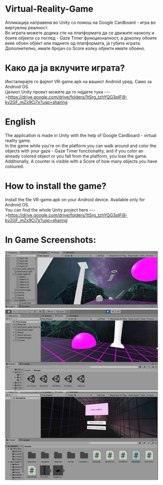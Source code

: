 # Virtual-Reality-Game
Апликација направена во Unity со помош на Google Cardboard - игра во виртуелна реалност. </br>
Во играта можете додека сте на платформата да се движите наоколу и боите објекти со поглед - Gaze Timer функционалност, а доколку обоите веќе обоен објект или паднете од платформата, ја губите играта. Дополнително, имате бројач со Score колку објекти имате обоено. </br>

# Како да ја вклучите играта?
Инсталирајте го фајлот VR-game.apk на вашиот Android уред. Само за Android OS.</br>
Целиот Unity проект можете да го најдете тука --->https://drive.google.com/drive/folders/1tSrg_tzhYQG3pIFi9-ky2GF_mZx9Cj7x?usp=sharing

# English
The application is made in Unity with the help of Google Cardboard - virtual reality game. </br>
In the game while you're on the platform you can walk around and color the objects with your gaze - Gaze Timer functionality, and if you color an already colored object or you fall from the platform, you lose the game. Additionally, A counter is visible with a Score of how many objects you have coloured.</br>

# How to install the game?
Install the file VR-game.apk on your Android device. Available only for Android OS.</br>
You can find the whole Unity project here --->https://drive.google.com/drive/folders/1tSrg_tzhYQG3pIFi9-ky2GF_mZx9Cj7x?usp=sharing

# In Game Screenshots:

![Screenshot](Screenshot1.PNG)
![Screenshot](Screenshot2.PNG)
![Screenshot](Screenshot3.PNG)

